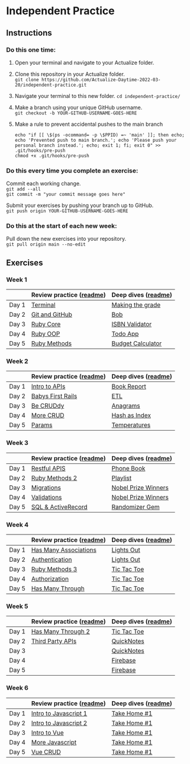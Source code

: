 # Independent Practice

## Instructions

### Do this one time:

1. Open your terminal and navigate to your Actualize folder.

2. Clone this repository in your Actualize folder.  
   `git clone https://github.com/Actualize-Daytime-2022-03-20/independent-practice.git`

3. Navigate your terminal to this new folder.
   `cd independent-practice/`

4. Make a branch using your unique GitHub username.  
   `git checkout -b YOUR-GITHUB-USERNAME-GOES-HERE`

5. Make a rule to prevent accidental pushes to the main branch

   ```
   echo "if [[ \$(ps -ocommand= -p \$PPID) =~ 'main' ]]; then echo; echo 'Prevented push to main branch.'; echo 'Please push your personal branch instead.'; echo; exit 1; fi; exit 0" >> .git/hooks/pre-push
   chmod +x .git/hooks/pre-push
   ```

### Do this every time you complete an exercise:

Commit each working change.  
`git add --all`  
`git commit -m "your commit message goes here"`

Submit your exercises by pushing your branch up to GitHub.  
`git push origin YOUR-GITHUB-USERNAME-GOES-HERE`

### Do this at the start of each new week:

Pull down the new exercises into your repository.  
`git pull origin main --no-edit`

## Exercises

### Week 1

|       | Review practice ([readme](introduction-review-practice.md)) | Deep dives ([readme](introduction-deep-dives.md)) |
| ----- | ----------------------------------------------------------- | ------------------------------------------------- |
| Day 1 | [Terminal](w01/terminal)                                    | [Making the grade](w01/01_grades)                 |
| Day 2 | [Git and GitHub](w01/git_and_github)                        | [Bob](w01/02_bob)                                 |
| Day 3 | [Ruby Core](w01/ruby_core)                                  | [ISBN Validator](w01/03_isbn)                     |
| Day 4 | [Ruby OOP](w01/ruby_oop)                                    | [Todo App](w01/04_todo)                           |
| Day 5 | [Ruby Methods](w01/ruby_methods)                            | [Budget Calculator](w01/05_budget)                |

### Week 2

|       | Review practice ([readme](introduction-review-practice.md)) | Deep dives ([readme](introduction-deep-dives.md)) |
| ----- | ----------------------------------------------------------- | ------------------------------------------------- |
| Day 1 | [Intro to APIs](w02/intro_to_apis)                          | [Book Report](w02/06_book_report)                 |
| Day 2 | [Babys First Rails](w02/babys_first_rails)                  | [ETL](w02/07_etl)                                 |
| Day 3 | [Be CRUDdy](w02/be_cruddy)                                  | [Anagrams](w02/08_anagrams)                       |
| Day 4 | [More CRUD](w02/more_crud)                                  | [Hash as Index](w02/09_hash_as_index)             |
| Day 5 | [Params](w02/params)                                        | [Temperatures](w02/10_temperatures)               |

### Week 3

|       | Review practice ([readme](introduction-review-practice.md)) | Deep dives ([readme](introduction-deep-dives.md)) |
| ----- | ----------------------------------------------------------- | ------------------------------------------------- |
| Day 1 | [Restful APIS](w03/restful_apis)                            | [Phone Book](w03/11_phonebook)                    |
| Day 2 | [Ruby Methods 2](w03/ruby_methods2)                         | [Playlist](w03/12_playlist)                       |
| Day 3 | [Migrations](w03/migrations)                                | [Nobel Prize Winners](w03/13_nobel_prize_winners) |
| Day 4 | [Validations](w03/validations)                              | [Nobel Prize Winners](13_nobel_prize_winners)     |
| Day 5 | [SQL & ActiveRecord](w03/sql_and_activerecord)              | [Randomizer Gem](w03/14_randomizer_gem)           |

### Week 4

|       | Review practice ([readme](introduction-review-practice.md)) | Deep dives ([readme](introduction-deep-dives.md)) |
| ----- | ----------------------------------------------------------- | ------------------------------------------------- |
| Day 1 | [Has Many Associations](w04/has_many)                       | [Lights Out](w04/15_lights_out)                   |
| Day 2 | [Authentication](w04/authentication)                        | [Lights Out](w04/15_lights_out)                   |
| Day 3 | [Ruby Methods 3](w04/ruby_methods_3)                        | [Tic Tac Toe](w04/16_tic_tac_toe)                 |
| Day 4 | [Authorization](w04/authorization)                          | [Tic Tac Toe](w04/16_tic_tac_toe)                 |
| Day 5 | [Has Many Through](w04/has_many_through)                    | [Tic Tac Toe](w04/16_tic_tac_toe)                 |

### Week 5

|       | Review practice ([readme](introduction-review-practice.md)) | Deep dives ([readme](introduction-deep-dives.md)) |
| ----- | ----------------------------------------------------------- | ------------------------------------------------- |
| Day 1 | [Has Many Through 2](w05/has_many_through_2)                | [Tic Tac Toe](w04/16_tic_tac_toe)                 |
| Day 2 | [Third Party APIs](w05/third_party_apis)                    | [QuickNotes](w05/17_quicknotes)                   |
| Day 3 |                                                             | [QuickNotes](w05/17_quicknotes)                   |
| Day 4 |                                                             | [Firebase](w05/18_firebase)                       |
| Day 5 |                                                             | [Firebase](w05/18_firebase)                       |

### Week 6

|       | Review practice ([readme](introduction-review-practice.md)) | Deep dives ([readme](introduction-deep-dives.md)) |
| ----- | ----------------------------------------------------------- | ------------------------------------------------- |
| Day 1 | [Intro to Javascript 1](w06/intro_to_js)                    | [Take Home #1](w06/19_takehome_1)                 |
| Day 2 | [Intro to Javascript 2](w06/intro_to_js_2)                  | [Take Home #1](w06/19_takehome_1)                 |
| Day 3 | [Intro to Vue](w06/intro_to_vue)                            | [Take Home #1](w06/19_takehome_1)                 |
| Day 4 | [More Javascript](w06/more_javascript)                      | [Take Home #1](w06/19_takehome_1)                 |
| Day 5 | [Vue CRUD](w06/vue_Crud)                                    | [Take Home #1](w06/19_takehome_1)                 |
